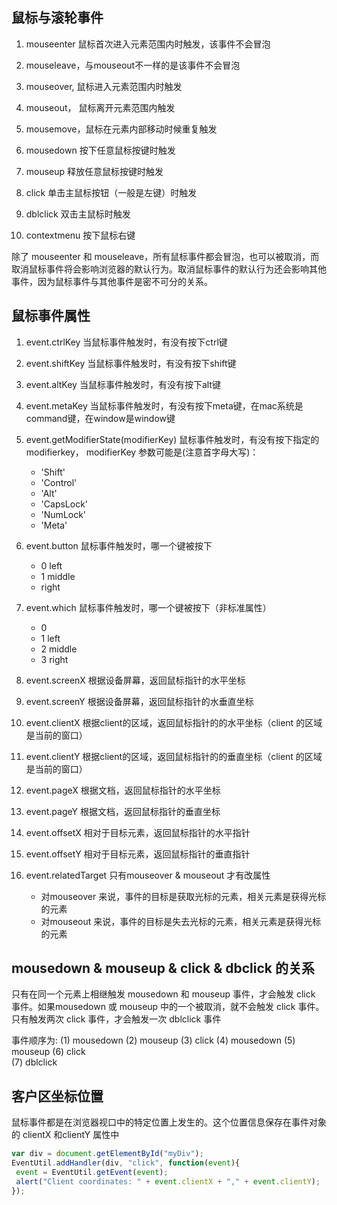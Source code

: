 
## 鼠标与滚轮事件
1. mouseenter 鼠标首次进入元素范围内时触发，该事件不会冒泡
2. mouseleave，与mouseout不一样的是该事件不会冒泡
3. mouseover, 鼠标进入元素范围内时触发
4. mouseout， 鼠标离开元素范围内触发

5. mousemove，鼠标在元素内部移动时候重复触发

6. mousedown 按下任意鼠标按键时触发
7. mouseup 释放任意鼠标按键时触发
8. click 单击主鼠标按钮（一般是左键）时触发
9. dblclick 双击主鼠标时触发

10. contextmenu 按下鼠标右键

除了 mouseenter 和 mouseleave，所有鼠标事件都会冒泡，也可以被取消，而取消鼠标事件将会影响浏览器的默认行为。取消鼠标事件的默认行为还会影响其他事件，因为鼠标事件与其他事件是密不可分的关系。


## 鼠标事件属性
1. event.ctrlKey 当鼠标事件触发时，有没有按下ctrl键
1. event.shiftKey 当鼠标事件触发时，有没有按下shift键
2. event.altKey 当鼠标事件触发时，有没有按下alt键
3. event.metaKey 当鼠标事件触发时，有没有按下meta键，在mac系统是command键，在window是window键

4. event.getModifierState(modifierKey) 鼠标事件触发时，有没有按下指定的modifierkey， modifierKey 参数可能是(注意首字母大写)：
    * 'Shift'
    * 'Control'
    * 'Alt'
    * 'CapsLock'
    * 'NumLock'
    * 'Meta'


5. event.button 鼠标事件触发时，哪一个键被按下
    * 0 left
    * 1 middle
    * right 
6. event.which 鼠标事件触发时，哪一个键被按下（非标准属性）
    * 0
    * 1 left
    * 2 middle
    * 3 right



7. event.screenX 根据设备屏幕，返回鼠标指针的水平坐标
8. event.screenY 根据设备屏幕，返回鼠标指针的水垂直坐标

9. event.clientX 根据client的区域，返回鼠标指针的的水平坐标（client 的区域是当前的窗口）
10. event.clientY 根据client的区域，返回鼠标指针的的垂直坐标（client 的区域是当前的窗口）

11. event.pageX 根据文档，返回鼠标指针的水平坐标
12. event.pageY 根据文档，返回鼠标指针的垂直坐标

13. event.offsetX 相对于目标元素，返回鼠标指针的水平指针
14. event.offsetY 相对于目标元素，返回鼠标指针的垂直指针

15. event.relatedTarget 只有mouseover & mouseout 才有改属性
    * 对mouseover 来说，事件的目标是获取光标的元素，相关元素是获得光标的元素
    * 对mouseout 来说，事件的目标是失去光标的元素，相关元素是获得光标的元素



## mousedown & mouseup & click  & dbclick 的关系
只有在同一个元素上相继触发 mousedown 和 mouseup 事件，才会触发 click 事件。如果mousedown 或 mouseup 中的一个被取消，就不会触发 click 事件。只有触发两次 click 事件，才会触发一次 dblclick 事件

事件顺序为:
(1) mousedown
(2) mouseup
(3) click
(4) mousedown
(5) mouseup
(6) click   
(7) dblclick


##  客户区坐标位置
鼠标事件都是在浏览器视口中的特定位置上发生的。这个位置信息保存在事件对象的 clientX 和clientY 属性中
```js
var div = document.getElementById("myDiv");
EventUtil.addHandler(div, "click", function(event){
 event = EventUtil.getEvent(event);
 alert("Client coordinates: " + event.clientX + "," + event.clientY);
}); 
```